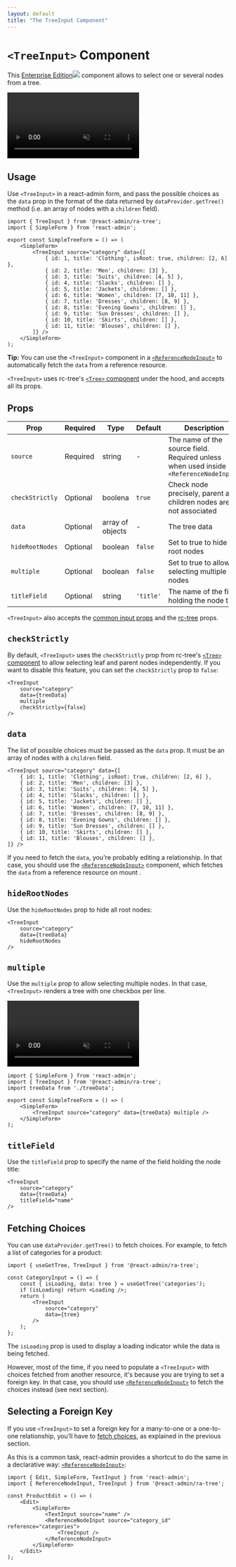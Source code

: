 ```yaml
---
layout: default
title: "The TreeInput Component"
---
```


# `<TreeInput>` Component

This [Enterprise Edition](https://react-admin-ee.marmelab.com)<img class="icon" src="./img/premium.svg" /> component allows to select one or several nodes from a tree.

<video controls autoplay playsinline muted loop>
  <source src="./img/ReferenceNodeInput-TreeInput-basic.webm" type="video/webm"/>
  <source src="./img/ReferenceNodeInput-TreeInput-basic.mp4" type="video/mp4"/>
  Your browser does not support the video tag.
</video>

## Usage

Use `<TreeInput>` in a react-admin form, and pass the possible choices as the `data` prop in the format of the data returned by `dataProvider.getTree()` method (i.e. an array of nodes with a `children` field).

```tsx
import { TreeInput } from '@react-admin/ra-tree';
import { SimpleForm } from 'react-admin';

export const SimpleTreeForm = () => (
    <SimpleForm>
        <TreeInput source="category" data={[
            { id: 1, title: 'Clothing', isRoot: true, children: [2, 6] },
            { id: 2, title: 'Men', children: [3] },
            { id: 3, title: 'Suits', children: [4, 5] },
            { id: 4, title: 'Slacks', children: [] },
            { id: 5, title: 'Jackets', children: [] },
            { id: 6, title: 'Women', children: [7, 10, 11] },
            { id: 7, title: 'Dresses', children: [8, 9] },
            { id: 8, title: 'Evening Gowns', children: [] },
            { id: 9, title: 'Sun Dresses', children: [] },
            { id: 10, title: 'Skirts', children: [] },
            { id: 11, title: 'Blouses', children: [] },
        ]} />
    </SimpleForm>
);
```

**Tip:** You can use the `<TreeInput>` component in a [`<ReferenceNodeInput>`](./ReferenceNodeInput.md) to automatically fetch the `data` from a reference resource.

`<TreeInput>` uses rc-tree's [`<Tree>` component](https://tree-react-component.vercel.app/#tree-props) under the hood, and accepts all its props.

## Props

| Prop            | Required | Type             | Default   | Description                                                                           |
| --------------- | -------- | ---------------- | --------- | ------------------------------------------------------------------------------------- |
| `source`        | Required | string           | -         | The name of the source field. Required unless when used inside `<ReferenceNodeInput>` |
| `checkStrictly` | Optional | boolena          | `true`    | Check node precisely, parent and children nodes are not associated                    |
| `data`          | Optional | array of objects | -         | The tree data                                                                         |
| `hideRootNodes` | Optional | boolean          | `false`   | Set to true to hide all root nodes                                                    |
| `multiple`      | Optional | boolean          | `false`   | Set to true to allow selecting multiple nodes                                         |
| `titleField`    | Optional | string           | `'title'` | The name of the field holding the node title                                          |

`<TreeInput>` also accepts the [common input props](./Inputs.md#common-input-props) and the [rc-tree](https://tree-react-component.vercel.app/) props.

## `checkStrictly`

By default, `<TreeInput>` uses the `checkStrictly` prop from rc-tree's [`<Tree>` component](https://tree-react-component.vercel.app/#tree-props) to allow selecting leaf and parent nodes independently. If you want to disable this feature, you can set the `checkStrictly` prop to `false`:

```tsx
<TreeInput 
    source="category" 
    data={treeData} 
    multiple 
    checkStrictly={false} 
/>
```

## `data`

The list of possible choices must be passed as the `data` prop. It must be an array of nodes with a `children` field.

```tsx
<TreeInput source="category" data={[
    { id: 1, title: 'Clothing', isRoot: true, children: [2, 6] },
    { id: 2, title: 'Men', children: [3] },
    { id: 3, title: 'Suits', children: [4, 5] },
    { id: 4, title: 'Slacks', children: [] },
    { id: 5, title: 'Jackets', children: [] },
    { id: 6, title: 'Women', children: [7, 10, 11] },
    { id: 7, title: 'Dresses', children: [8, 9] },
    { id: 8, title: 'Evening Gowns', children: [] },
    { id: 9, title: 'Sun Dresses', children: [] },
    { id: 10, title: 'Skirts', children: [] },
    { id: 11, title: 'Blouses', children: [] },
]} />
```

If you need to fetch the `data`, you're probably editing a relationship. In that case, you should use the [`<ReferenceNodeInput>`](./ReferenceNodeInput.md) component, which fetches the `data` from a reference resource on mount .


## `hideRootNodes`

Use the `hideRootNodes` prop to hide all root nodes:

```tsx
<TreeInput 
    source="category" 
    data={treeData} 
    hideRootNodes
/>
```

## `multiple`

Use the `multiple` prop to allow selecting multiple nodes. In that case, `<TreeInput>` renders a tree with one checkbox per line.

<video controls autoplay playsinline muted loop>
  <source src="./img/ReferenceNodeInput-TreeInput-multiple.webm" type="video/webm"/>
  <source src="./img/ReferenceNodeInput-TreeInput-multiple.mp4" type="video/mp4"/>
  Your browser does not support the video tag.
</video>


```tsx
import { SimpleForm } from 'react-admin';
import { TreeInput } from '@react-admin/ra-tree';
import treeData from './treeData';

export const SimpleTreeForm = () => (
    <SimpleForm>
        <TreeInput source="category" data={treeData} multiple />
    </SimpleForm>
);
```

## `titleField`

Use the `titleField` prop to specify the name of the field holding the node title:

```tsx
<TreeInput 
    source="category" 
    data={treeData} 
    titleField="name" 
/>
```

## Fetching Choices

You can use `dataProvider.getTree()` to fetch choices. For example, to fetch a list of categories for a product:

```tsx
import { useGetTree, TreeInput } from '@react-admin/ra-tree';

const CategoryInput = () => {
    const { isLoading, data: tree } = useGetTree('categories');
    if (isLoading) return <Loading />;
    return (
        <TreeInput 
            source="category" 
            data={tree} 
        />
    );
};
```

The `isLoading` prop is used to display a loading indicator while the data is being fetched.

However, most of the time, if you need to populate a `<TreeInput>` with choices fetched from another resource, it's because you are trying to set a foreign key. In that case, you should use [`<ReferenceNodeInput>`](./ReferenceNodeInput.md) to fetch the choices instead (see next section). 

## Selecting a Foreign Key

If you use `<TreeInput>` to set a foreign key for a many-to-one or a one-to-one relationship, you’ll have to [fetch choices](#fetching-choices), as explained in the previous section.

As this is a common task, react-admin provides a shortcut to do the same in a declarative way: [`<ReferenceNodeInput>`](./ReferenceNodeInput.md):

```tsx
import { Edit, SimpleForm, TextInput } from 'react-admin';
import { ReferenceNodeInput, TreeInput } from '@react-admin/ra-tree';

const ProductEdit = () => (
    <Edit>
        <SimpleForm>
            <TextInput source="name" />
            <ReferenceNodeInput source="category_id" reference="categories">
                <TreeInput />
            </ReferenceNodeInput>
        </SimpleForm>
    </Edit>
);
```

